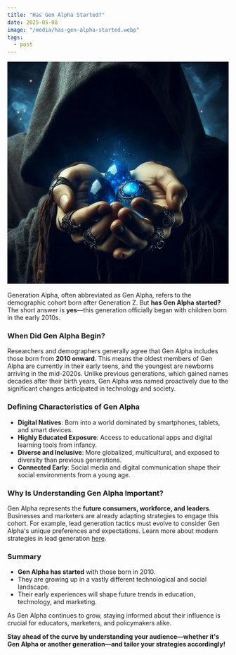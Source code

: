 ```yaml
---
title: "Has Gen Alpha Started?"
date: 2025-05-08
image: "/media/has-gen-alpha-started.webp"
tags:
  - post
---
```


![Has Gen Alpha Started?](/media/has-gen-alpha-started.webp)

Generation Alpha, often abbreviated as Gen Alpha, refers to the demographic cohort born after Generation Z. But **has Gen Alpha started?** The short answer is **yes**—this generation officially began with children born in the early 2010s.

### When Did Gen Alpha Begin?

Researchers and demographers generally agree that Gen Alpha includes those born from **2010 onward**. This means the oldest members of Gen Alpha are currently in their early teens, and the youngest are newborns arriving in the mid-2020s. Unlike previous generations, which gained names decades after their birth years, Gen Alpha was named proactively due to the significant changes anticipated in technology and society.

### Defining Characteristics of Gen Alpha

- **Digital Natives**: Born into a world dominated by smartphones, tablets, and smart devices.
- **Highly Educated Exposure**: Access to educational apps and digital learning tools from infancy.
- **Diverse and Inclusive**: More globalized, multicultural, and exposed to diversity than previous generations.
- **Connected Early**: Social media and digital communication shape their social environments from a young age.

### Why Is Understanding Gen Alpha Important?

Gen Alpha represents the **future consumers, workforce, and leaders**. Businesses and marketers are already adapting strategies to engage this cohort. For example, lead generation tactics must evolve to consider Gen Alpha's unique preferences and expectations. Learn more about modern strategies in lead generation [here](https://leadcraftr.com/posts/lead-generation/).

### Summary

- **Gen Alpha has started** with those born in 2010.
- They are growing up in a vastly different technological and social landscape.
- Their early experiences will shape future trends in education, technology, and marketing.

As Gen Alpha continues to grow, staying informed about their influence is crucial for educators, marketers, and policymakers alike.

**Stay ahead of the curve by understanding your audience—whether it's Gen Alpha or another generation—and tailor your strategies accordingly!**
